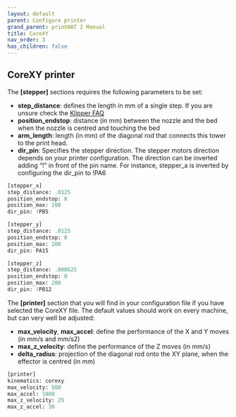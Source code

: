```yaml
---
layout: default
parent: Configure printer
grand_parent: printHAT 2 Manual
title: CoreXY
nav_order: 3
has_children: false
---
```


## CoreXY printer
The **[stepper]** sections requires the following parameters to be set:

- **step_distance**: defines the length in mm of a single step. If you are unsure check the [Klipper FAQ](https://github.com/KevinOConnor/klipper/blob/master/docs/FAQ.md#how-do-i-calculate-the-step_distance-parameter-in-the-printer-config-file)
- **position_endstop**: distance (in mm) between the nozzle and the bed when the nozzle is centred and touching the bed
- **arm_length**: length (in mm) of the diagonal rod that connects this tower to the print head.
- **dir_pin**: Specifies the stepper direction. The stepper motors direction depends on your printer configuration. The direction can be inverted adding “!” in front of the pin name. For instance, stepper_a is inverted by configuring the dir_pin to !PA6

``` py
[stepper_x]
step_distance: .0125
position_endstop: 0
position_max: 200
dir_pin: !PB5

[stepper_y]
step_distance: .0125
position_endstop: 0
position_max: 200
dir_pin: PA15

[stepper_z]
step_distance: .000625
position_endstop: 0
position_max: 200
dir_pin: !PB12
```  

The **[printer]** section that you will find in your configuration file if you have selected the CoreXY file. The default values should work on every machine, but can very well be adjusted:
- **max_velocity**, **max_accel**: define the performance of the X and Y moves (in mm/s and mm/s2)
- **max_z_velocity**: define the performance of the Z moves (in mm/s)
- **delta_radius**: projection of the diagonal rod onto the XY plane, when the effector is centred (in mm)

``` py
[printer]
kinematics: corexy
max_velocity: 500
max_accel: 1000
max_z_velocity: 25
max_z_accel: 30
```
